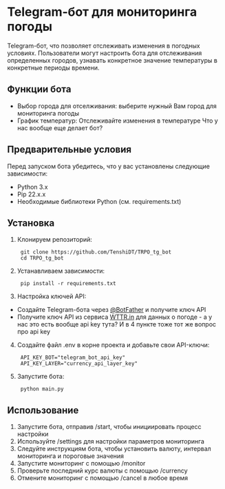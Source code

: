 # Telegram-бот для мониторинга погоды

Telegram-бот, что позволяет отслеживать изменения в погодных условиях. Пользователи могут настроить бота для отслеживания определенных городов, узнавать конкретное значение температуры в конкретные периоды времени.

## Функции бота

- Выбор города для отселживания: выберите нужный Вам город для мониторинга погоды
- График температур: Отслеживайте изменения в температуре
Что у нас вообще еще делает бот?

## Предварительные условия

Перед запуском бота убедитесь, что у вас установлены следующие зависимости:

- Python 3.x
- Pip 22.x.x
- Необходимые библиотеки Python (см. requirements.txt) 

## Установка

1. Клонируем репозиторий:

        git clone https://github.com/TenshiDT/TRPO_tg_bot
        cd TRPO_tg_bot

2. Устанавливаем зависимости:

        pip install -r requirements.txt

3. Настройка ключей API:

- Создайте Telegram-бота через [@BotFather](https://t.me/BotFather) и получите ключ API
- Получите ключ API из сервиса [WTTR.in](https://wttr.in/) для данных о погоде - а у нас это есть вообще api key тута? И в 4 пункте тоже тот же вопрос про api key 

4. Создайте файл .env в корне проекта и добавьте свои API-ключи:

        API_KEY_BOT="telegram_bot_api_key"
        API_KEY_LAYER="currency_api_layer_key"

5. Запустите бота:

        python main.py

## Использование

1. Запустите бота, отправив /start, чтобы инициировать процесс настройки
2. Используйте /settings для настройки параметров мониторинга
3. Следуйте инструкциям бота, чтобы установить валюту, интервал мониторинга и пороговые значения
4. Запустите мониторинг с помощью /monitor
5. Проверьте последний курс валюты с помощью /currency
6. Отмените мониторинг с помощью /cancel в любое время
